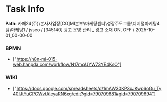# Task Info

**Path:** 카페24(주)\본사사업장\[CG]MI본부\마케팅센터\성장주도그룹\디지털마케팅4팀\마케팅1 / jsseo / [345140] 광고 운영 관리 _ 광고 소재 ON, OFF / 2025-10-01_00-00-00

### BPMN
- ["https://n8n-mi-015-web.hanpda.com/workflow/N17moUYW73YE4KsO"]

### WIKI
- ["https://docs.google.com/spreadsheets/d/1mAW30KP3xJKwp6oGu_Ty40IJtYuCPCWvtAleyaRN6xg/edit?gid=790709681#gid=790709694"]


